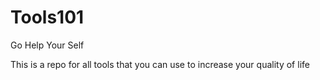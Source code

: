 # Tools101
Go Help Your Self

This is a repo for all tools that you can use to increase your quality of life
